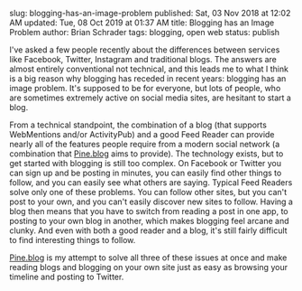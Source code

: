 slug: blogging-has-an-image-problem
published: Sat, 03 Nov 2018 at 12:02 AM
updated: Tue, 08 Oct 2019 at 01:37 AM
title: Blogging has an Image Problem
author: Brian Schrader
tags: blogging, open web
status: publish

I've asked a few people recently about the differences between services like Facebook, Twitter, Instagram and traditional blogs. The answers are almost entirely conventional not technical, and this leads me to what I think is a big reason why blogging has receded in recent years: blogging has an image problem. It's supposed to be for everyone, but lots of people, who are sometimes extremely active on social media sites, are hesitant to start a blog.

From a technical standpoint, the combination of a blog (that supports WebMentions and/or ActivityPub) and a good Feed Reader can provide nearly all of the features people require from a modern social network (a combination that [Pine.blog][pine] aims to provide). The technology exists, but to get started with blogging is still too complex. On Facebook or Twitter you can sign up and be posting in minutes, you can easily find other things to follow, and you can easily see what others are saying. Typical Feed Readers solve only one of these problems. You can follow other sites, but you can't post to your own, and you can't easily discover new sites to follow. Having a blog then means that you have to switch from reading a post in one app, to posting to your own blog in another, which makes blogging feel arcane and clunky. And even with both a good reader and a blog, it's still fairly difficult to find interesting things to follow.

[Pine.blog][pine] is my attempt to solve all three of these issues at once and make reading blogs and blogging on your own site just as easy as browsing your timeline and posting to Twitter.


[pine]: https://pine.blog/
